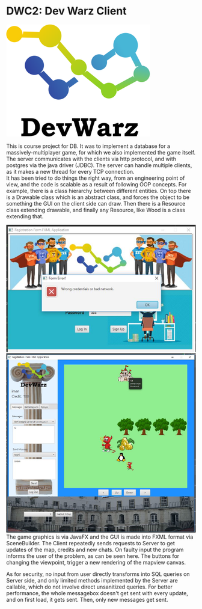 # DWC2: Dev Warz Client 
![alt text](https://github.com/ImanHosseini/DWS2/blob/master/logo.png)

This is course project for DB. It was to implement a database for a massively-multiplayer game, 
for which we also implemented the game itself. The server communicates with the clients via http protocol, and with postgres
via the java driver (JDBC). The server can handle multiple clients, as it makes a new thread for every TCP connection. <br />
It has been tried to do things the right way, from an engineering point of view, and the code is scalable as a result of following 
OOP concepts. For example, there is a class hierarchy between different entities. On top there is a Drawable class which is an 
abstract class, and forces the object to be something the GUI on the client side can draw. Then there is a Resource class
extending drawable, and finally any Resource, like Wood is a class extending that. <br />

![alt text](https://github.com/ImanHosseini/DWC2/blob/master/pro1.JPG)
![alt text](https://github.com/ImanHosseini/DWC2/blob/master/pro2.JPG)
The game graphics is via JavaFX and the GUI is made into FXML format via SceneBuilder. The Client repeatedly sends requests to Server 
to get updates of the map, credits and new chats. On faulty input the program informs the user of the problem, as can be seen here. The buttons for changing the viewpoint, trigger a new rendering of the
mapview canvas. <br />

As for security, no input from user directly transforms into SQL queries on Server side, and only limited methods implemented by the 
Server are callable, which do not involve direct unsanitized queries. For better performance, the whole messagebox doesn't get sent with
every update, and on first load, it gets sent. Then, only new messages get sent.
